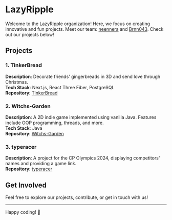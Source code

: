 # LazyRipple

Welcome to the LazyRipple organization! Here, we focus on creating innovative and fun projects. Meet our team: [neennera](https://github.com/neennera) and [Brnn043](https://github.com/Brnn043). Check out our projects below!

## Projects

### 1. TinkerBread
**Description**: Decorate friends' gingerbreads in 3D and send love through Christmas.  
**Tech Stack**: Next.js, React Three Fiber, PostgreSQL  
**Repository**: [TinkerBread](https://github.com/LazyRipple/TinkerBread)

### 2. Witchs-Garden
**Description**: A 2D indie game implemented using vanilla Java. Features include OOP programming, threads, and more.  
**Tech Stack**: Java  
**Repository**: [Witchs-Garden](https://github.com/LazyRipple/Witchs-Garden)

### 3. typeracer
**Description**: A project for the CP Olympics 2024, displaying competitors' names and providing a game link.  
**Repository**: [typeracer](https://github.com/LazyRipple/typeracer)

## Get Involved

Feel free to explore our projects, contribute, or get in touch with us!

---

Happy coding! 🚀
